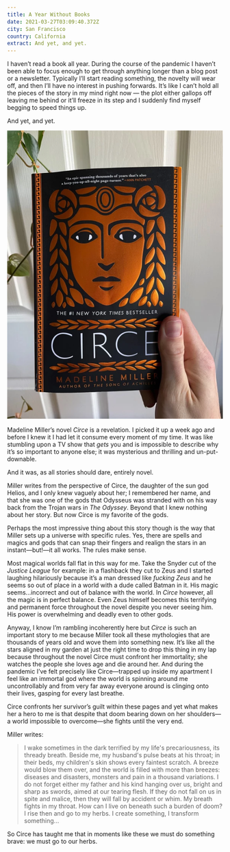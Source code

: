 ```yaml
---
title: A Year Without Books
date: 2021-03-27T03:09:40.372Z
city: San Francisco
country: California
extract: And yet, and yet.
---
```

I haven’t read a book all year. During the course of the pandemic I haven’t been able to focus enough to get through anything longer than a blog post or a newsletter. Typically I’ll start reading something, the novelty will wear off, and then I’ll have no interest in pushing forwards. It’s like I can’t hold all the pieces of the story in my mind right now — the plot either gallops off leaving me behind or it’ll freeze in its step and I suddenly find myself begging to speed things up.

And yet, and yet.

![A picture of me holding the novel Circe](uploads/unknown-1.webp)

Madeline Miller’s novel _Circe_ is a revelation. I picked it up a week ago and before I knew it I had let it consume every moment of my time. It was like stumbling upon a TV show that _gets_ you and is impossible to describe why it’s so important to anyone else; it was mysterious and thrilling and un-put-downable. 

And it was, as all stories should dare, entirely novel. 

Miller writes from the perspective of Circe, the daughter of the sun god Helios, and I only knew vaguely about her; I remembered her name, and that she was one of the gods that Odysseus was stranded with on his way back from the Trojan wars in _The Odyssey_. Beyond that I knew nothing about her story. But now Circe is my favorite of the gods.

Perhaps the most impressive thing about this story though is the way that Miller sets up a universe with specific rules. Yes, there are spells and magics and gods that can snap their fingers and realign the stars in an instant—but!—it all works. The rules make sense.

Most magical worlds fall flat in this way for me. Take the Snyder cut of the _Justice League_ for example: in a flashback they cut to Zeus and I started laughing hilariously because it’s a man dressed like _fucking Zeus_ and he seems so out of place in a world with a dude called Batman in it. His magic seems...incorrect and out of balance with the world. In _Circe_ however, all the magic is in perfect balance. Even Zeus himself becomes this terrifying and permanent force throughout the novel despite you never seeing him. His power is overwhelming and deadly even to other gods. 

Anyway, I know I’m rambling incoherently here but _Circe_ is such an important story to me because Miller took all these mythologies that are thousands of years old and wove them into something new. It’s like all the stars aligned in my garden at just the right time to drop this thing in my lap because throughout the novel Circe must confront her immortality; she watches the people she loves age and die around her. And during the pandemic I’ve felt precisely like Circe—trapped up inside my apartment I feel like an immortal god where the world is spinning around me uncontrollably and from very far away everyone around is clinging onto their lives, gasping for every last breathe.

Circe confronts her survivor’s guilt within these pages and yet what makes her a hero to me is that despite that doom bearing down on her shoulders—a world impossible to overcome—she fights until the very end.

Miller writes:

> I wake sometimes in the dark terrified by my life's precariousness, its thready breath. Beside me, my husband's pulse beats at his throat; in their beds, my children's skin shows every faintest scratch. A breeze would blow them over, and the world is filled with more than breezes: diseases and disasters, monsters and pain in a thousand variations. I do not forget either my father and his kind hanging over us, bright and sharp as swords, aimed at our tearing flesh. If they do not fall on us in spite and malice, then they will fall by accident or whim. My breath fights in my throat. How can I live on beneath such a burden of doom? I rise then and go to my herbs. I create something, I transform something...

So Circe has taught me that in moments like these we must do something brave: we must go to our herbs.

